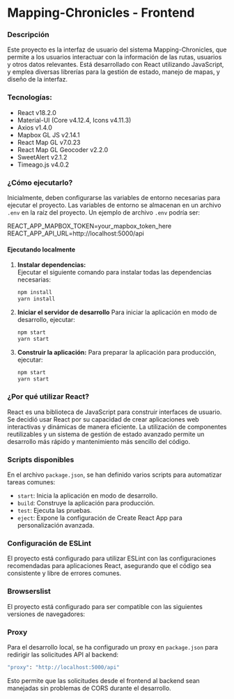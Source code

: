 # Mapping-Chronicles - Frontend

### Descripción
Este proyecto es la interfaz de usuario del sistema Mapping-Chronicles, que permite a los usuarios interactuar con la información de las rutas, usuarios y otros datos relevantes. Está desarrollado con React utilizando JavaScript, y emplea diversas librerías para la gestión de estado, manejo de mapas, y diseño de la interfaz.

### Tecnologías:
- React v18.2.0
- Material-UI (Core v4.12.4, Icons v4.11.3)
- Axios v1.4.0
- Mapbox GL JS v2.14.1
- React Map GL v7.0.23
- React Map GL Geocoder v2.2.0
- SweetAlert v2.1.2
- Timeago.js v4.0.2

### ¿Cómo ejecutarlo?
Inicialmente, deben configurarse las variables de entorno necesarias para ejecutar el proyecto. Las variables de entorno se almacenan en un archivo `.env` en la raíz del proyecto. Un ejemplo de archivo `.env` podría ser:


REACT_APP_MAPBOX_TOKEN=your_mapbox_token_here
REACT_APP_API_URL=http://localhost:5000/api


#### Ejecutando localmente
1. **Instalar dependencias:**  
   Ejecutar el siguiente comando para instalar todas las dependencias necesarias:
	```bash
   npm install
   yarn install
   ```
2. **Iniciar el servidor de desarrollo**
Para iniciar la aplicación en modo de desarrollo, ejecutar:
	  ```bash
   npm start
   yarn start 
   ```

3. **Construir la aplicación:**
Para preparar la aplicación para producción, ejecutar:
	```bash
	npm start
	yarn start 
	```

### ¿Por qué utilizar React?

React es una biblioteca de JavaScript para construir interfaces de usuario. Se decidió usar React por su capacidad de crear aplicaciones web interactivas y dinámicas de manera eficiente. La utilización de componentes reutilizables y un sistema de gestión de estado avanzado permite un desarrollo más rápido y mantenimiento más sencillo del código.


### Scripts disponibles

En el archivo `package.json`, se han definido varios scripts para automatizar tareas comunes:

-   `start`: Inicia la aplicación en modo de desarrollo.
-   `build`: Construye la aplicación para producción.
-   `test`: Ejecuta las pruebas.
-   `eject`: Expone la configuración de Create React App para personalización avanzada.

### Configuración de ESLint

El proyecto está configurado para utilizar ESLint con las configuraciones recomendadas para aplicaciones React, asegurando que el código sea consistente y libre de errores comunes.

### Browserslist
El proyecto está configurado para ser compatible con las siguientes versiones de navegadores:

### Proxy
Para el desarrollo local, se ha configurado un proxy en `package.json` para redirigir las solicitudes API al backend:

```bash
"proxy": "http://localhost:5000/api"
```
	
Esto permite que las solicitudes desde el frontend al backend sean manejadas sin problemas de CORS durante el desarrollo.
